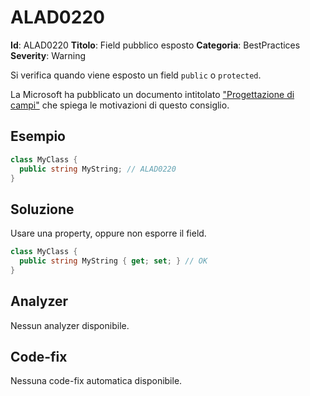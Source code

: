 
# ALAD0220

**Id**: ALAD0220
**Titolo**: Field pubblico esposto
**Categoria**: BestPractices
**Severity**: Warning

Si verifica quando viene esposto un field `public` o `protected`.

La Microsoft ha pubblicato un documento intitolato
["Progettazione di campi"](https://learn.microsoft.com/dotnet/standard/design-guidelines/field)
che spiega le motivazioni di questo consiglio.


## Esempio

```csharp
class MyClass {
  public string MyString; // ALAD0220
}
```


## Soluzione

Usare una property, oppure non esporre il field.

```csharp
class MyClass {
  public string MyString { get; set; } // OK
}
```


## Analyzer

Nessun analyzer disponibile.


## Code-fix

Nessuna code-fix automatica disponibile.
